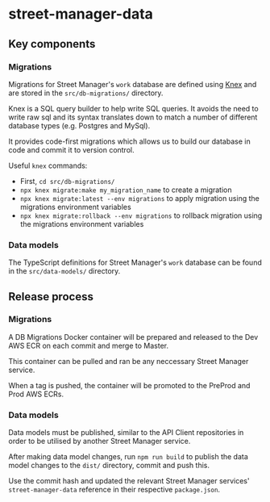 # street-manager-data

## Key components

### Migrations

Migrations for Street Manager's `work` database are defined using [Knex](https://knexjs.org/) and are stored in the `src/db-migrations/` directory.

Knex is a SQL query builder to help write SQL queries. It avoids the need to write raw sql and its syntax translates down to match a number of different database types (e.g. Postgres and MySql).

It provides code-first migrations which allows us to build our database in code and commit it to version control.

Useful `knex` commands:
* First, `cd src/db-migrations/`
* `npx knex migrate:make my_migration_name` to create a migration
* `npx knex migrate:latest --env migrations` to apply migration using the migrations environment variables
* `npx knex migrate:rollback --env migrations` to rollback migration using the migrations environment variables

### Data models

The TypeScript definitions for Street Manager's `work` database can be found in the `src/data-models/` directory.

## Release process

### Migrations

A DB Migrations Docker container will be prepared and released to the Dev AWS ECR on each commit and merge to Master.

This container can be pulled and ran be any neccessary Street Manager service.

When a tag is pushed, the container will be promoted to the PreProd and Prod AWS ECRs.

### Data models

Data models must be published, similar to the API Client repositories in order to be utilised by another Street Manager service.

After making data model changes, run `npm run build` to publish the data model changes to the `dist/` directory, commit and push this.

Use the commit hash and updated the relevant Street Manager services' `street-manager-data` reference in their respective `package.json`.
